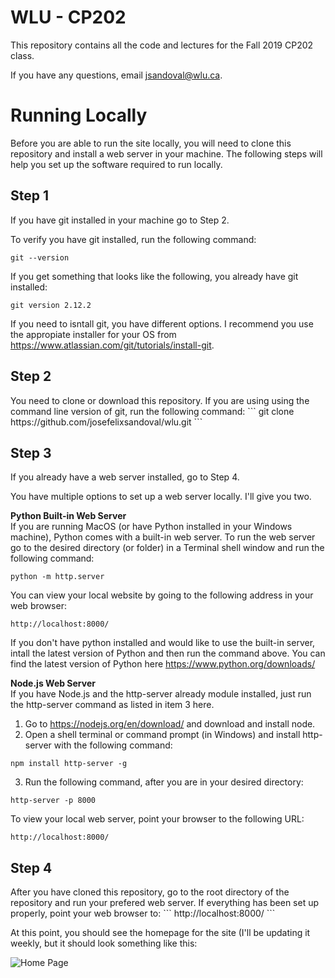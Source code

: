# WLU - CP202
This repository contains all the code and lectures for the Fall 2019 CP202 class.

If you have any questions, email jsandoval@wlu.ca.

# Running Locally
Before you are able to run the site locally, you will need to clone this repository and install a web server in your machine. The following steps will help you set up the software required to run locally. 

<h2>Step 1</h2>

If you have git installed in your machine go to Step 2.

To verify you have git installed, run the following command:
```
git --version
```

If you get something that looks like the following, you already have git installed:
```
git version 2.12.2
```

If you need to isntall git, you have different options. I recommend you use the appropiate installer for your OS from https://www.atlassian.com/git/tutorials/install-git.

<h2>Step 2</h2>
You need to clone or download this repository. If you are using using the command line version of git, run the following command:
```
git clone https://github.com/josefelixsandoval/wlu.git
```

<h2>Step 3</h2>
If you already have a web server installed, go to Step 4.

You have multiple options to set up a web server locally. I'll give you two.

**Python Built-in Web Server**\
If you are running MacOS (or have Python installed in your Windows machine), Python comes with a built-in web server. To run the web server go to the desired directory (or folder) in a Terminal shell window and run the following command:

```
python -m http.server
````

You can view your local website by going to the following address in your web browser:

```
http://localhost:8000/
```

If you don't have python installed and would like to use the built-in server, intall the latest version of Python and then run the command above. You can find the latest version of Python here https://www.python.org/downloads/

**Node.js Web Server**\
If you have Node.js and the http-server already module installed, just run the http-server command as listed in item 3 here.

1. Go to https://nodejs.org/en/download/ and download and install node.
2. Open a shell terminal or command prompt (in Windows) and install http-server with the following command:
```
npm install http-server -g
```
3. Run the following command, after you are in your desired directory:
```
http-server -p 8000
```
To view your local web server, point your browser to the following URL:
```
http://localhost:8000/
```


<h2>Step 4</h2>
After you have cloned this repository, go to the root directory of the repository and run your prefered web server. If everything has been set up properly, point your web browser to:
```
http://localhost:8000/
```

At this point, you should see the homepage for the site (I'll be updating it weekly, but it should look something like this:

![Home Page](http://wlu-cp202.appspot.com/img/homepage.png)



